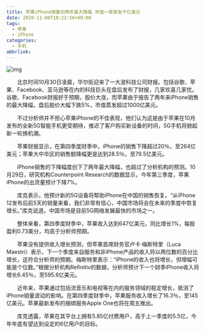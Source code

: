 ```yaml
---
title: 苹果iPhone销量创两年最大降幅 市值一夜蒸发千亿美元
date: 2020-11-06T18:22:56+08:00
tags:
  - 苹果
  - iPhone
categories:
  - 手机
abbrlink:
---
```


![img](https://cdn.jsdelivr.net/gh/yakeing/Documentation@main/Hexo/images/5614-isehnnk7220448.jpg)

　　北京时间10月30日凌晨，华尔街迎来了一大波科技公司财报。包括谷歌、苹果、Facebook、亚马逊等在内的科技巨头在盘后发布了财报，几家欢喜几家忧。谷歌、Facebook财报好于预期，股价大涨，而苹果由于报告了两年来iPhone销售的最大降幅，盘后股价大幅下跌5%，市值蒸发超过1000亿美元。

　　不过分析师并不担心苹果iPhone的不佳表现，他们认为这是由于苹果在10月发布的全新5G智能手机更受期待，推迟了客户购买新设备的时间，5G手机将掀起新一轮换机潮。

　　苹果财报显示，在第四季度财季中，iPhone的销售下降超过20％，至264亿美元；苹果大中华区的销售额降幅更是达到28.5％，至79.5亿美元。

　　iPhone销售的下降幅度创下了两年最大降幅，也超过了分析机构的预测。10月29日，研究机构Counterpoint Research的数据显示，今年第三季度，苹果iPhone的出货量预计下降7%。

　　库克表示，他预计新的5G设备将帮助iPhone在中国的销售恢复。“从iPhone 12发布后前5天的销量来看，我们非常有信心，中国市场将会在未来的季度中恢复增长。”库克说道。中国市场是目前5G网络发展最快的市场之一。

　　整体来看，第四季度财季中，苹果收入达到647亿美元，同比增长1%，每股盈利0.73美分，均高于分析师预期。

　　苹果没有提供收入增长预测，但苹果首席财务官卢卡·梅斯特里（Luca Maestri）表示，下一个季度来自服务和非iPhone产品的收入将以两位数的百分比增长，这符合分析师的预期。梅斯特里表示：“iPhone的收入也将增长，但增幅可能是个位数。”根据分析机构Refinitiv的数据，分析师预计下一个财季iPhone收入将增长6.45％，至595.6亿美元。

　　近年来，苹果通过包括流音乐和电视等在内的服务领域的稳定增长，抵消了iPhone销量波动的影响。在第四季度财季中，苹果服务收入增长了16.3％，至145亿美元。苹果最新发布的捆绑服务Apple One也将在周五推出。

　　库克透露，苹果在其平台上拥有5.85亿付费用户，高于上一季度的5.5亿，今年年底有望达到设定的6亿用户的目标。